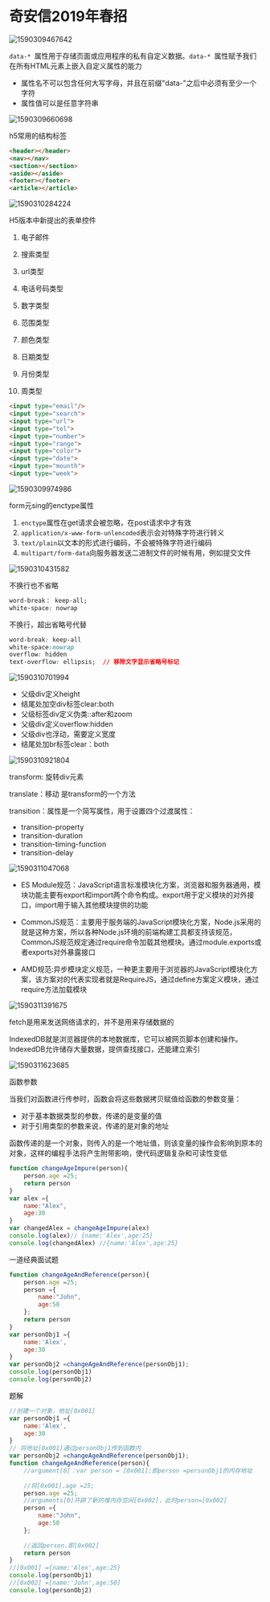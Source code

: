 # 奇安信2019年春招

![1590309467642](C:\Users\刘如刚\AppData\Roaming\Typora\typora-user-images\1590309467642.png)

`data-* `属性用于存储页面或应用程序的私有自定义数据。`data-* `属性赋予我们在所有HTML元素上嵌入自定义属性的能力

+ 属性名不可以包含任何大写字母，并且在前缀"data-"之后中必须有至少一个字符
+ 属性值可以是任意字符串

![1590309660698](C:\Users\刘如刚\AppData\Roaming\Typora\typora-user-images\1590309660698.png)

h5常用的结构标签

```html
<header></header>
<nav></nav>
<section></section>
<aside></aside>
<footer></footer>
<article></article>
```



![1590310284224](C:\Users\刘如刚\AppData\Roaming\Typora\typora-user-images\1590310284224.png)

H5版本中新提出的表单控件

1. 电子邮件 

2. 搜索类型
3. url类型
4. 电话号码类型
5. 数字类型
6. 范围类型
7. 颜色类型
8. 日期类型
9. 月份类型
10. 周类型

```html
<input type="email"/>
<input type="search">
<input type="url">
<input type="tel">
<input type="number">
<input type="range">
<input type="color">
<input type="date">
<input type="mounth">
<input type="week">
```

![1590309974986](C:\Users\刘如刚\AppData\Roaming\Typora\typora-user-images\1590309974986.png)

form元sing的enctype属性

1. `enctype`属性在get请求会被忽略，在post请求中才有效
2. `application/x-www-form-unlencoded`表示会对特殊字符进行转义
3. `text/plain`以文本的形式进行编码，不会被特殊字符进行编码
4. `multipart/form-data`向服务器发送二进制文件的时候有用，例如提交文件

![1590310431582](C:\Users\刘如刚\AppData\Roaming\Typora\typora-user-images\1590310431582.png)

不换行也不省略

```css
word-break： keep-all;
white-space: nowrap
```

不换行，超出省略号代替

```css
word-break: keep-all
white-space:nowrap
overflow: hidden
text-overflow: ellipsis;  // 移除文字显示省略号标记
```

![1590310701994](C:\Users\刘如刚\AppData\Roaming\Typora\typora-user-images\1590310701994.png)

+ 父级div定义height
+ 结尾处加空div标签clear:both
+ 父级标签div定义伪类::after和zoom
+ 父级div定义overflow:hidden
+ 父级div也浮动，需要定义宽度
+ 结尾处加br标签clear：both 

![1590310921804](C:\Users\刘如刚\AppData\Roaming\Typora\typora-user-images\1590310921804.png)

transform: 旋转div元素

translate：移动 是transform的一个方法

transition：属性是一个简写属性，用于设置四个过渡属性：

+ transition-property
+ transition-duration
+ transition-timing-function
+ transition-delay

![1590311047068](C:\Users\刘如刚\AppData\Roaming\Typora\typora-user-images\1590311047068.png)

+ ES Module规范：JavaScript语言标准模块化方案，浏览器和服务器通用，模块功能主要有export和import两个命令构成。export用于定义模块的对外接口，import用于输入其他模块提供的功能

+ CommonJS规范：主要用于服务端的JavaScript模块化方案，Node.js采用的就是这种方案，所以各种Node.js环境的前端构建工具都支持该规范，CommonJS规范规定通过require命令加载其他模块。通过module.exports或者exports对外暴露接口
+ AMD规范:异步模块定义规范，一种更主要用于浏览器的JavaScript模块化方案，该方案对的代表实现者就是RequireJS，通过define方案定义模块，通过require方法加载模块

![1590311391675](C:\Users\刘如刚\AppData\Roaming\Typora\typora-user-images\1590311391675.png)

fetch是用来发送网络请求的，并不是用来存储数据的

IndexedDB就是浏览器提供的本地数据库，它可以被网页脚本创建和操作。IndexedDB允许储存大量数据，提供查找接口，还能建立索引

![1590311623685](C:\Users\刘如刚\AppData\Roaming\Typora\typora-user-images\1590311623685.png)

函数参数

当我们对函数进行传参时，函数会将这些数据拷贝赋值给函数的参数变量：

+ 对于基本数据类型的参数，传递的是变量的值
+ 对于引用类型的参数来说，传递的是对象的地址

函数传递的是一个对象，则传入的是一个地址值，则该变量的操作会影响到原本的对象，这样的编程手法将产生附带影响，使代码逻辑复杂和可读性变低

```javascript
function changeAgeImpure(person){
    person.age =25;
    return person
}
var alex ={
    name:"Alex",
    age:30
}
var changedAlex = changeAgeImpure(alex)
console.log(alex)// {name:'Alex',age:25}
console.log(changedAlex) //{name:'Alex',age:25}
```

一道经典面试题

```javascript
function changeAgeAndReference(person){
    person.age =25;
    person ={
        name:"John",
        age:50
    };
    return person
}
var personObj1 ={
    name:'Alex',
    age:30
}
var personObj2 =changeAgeAndReference(personObj1);
console.log(personObj1)
console.log(personObj2)
```

题解

```javascript
//创建一个对象，地址[0x001]
var personObj1 ={
    name:'Alex',
    age:30
}
// 将地址[0x001]通过personObj1传到函数内
var personObj2 =changeAgeAndReference(personObj1);
function changeAgeAndReference(person){
    //argument[0]：var person = [0x001];即person =personObj1的内存地址
   
    //将[0x001].age =25;
    person.age =25;
    //arguments[0]开辟了新的堆内存空间[0x002]，此时person=[0x002]
    person ={
        name:"John",
        age:50
    };
    
    //返回person.即[0x002]
    return person
}
//[0x001] ={name:'Alex',age:25}
console.log(personObj1)
//[0x002] =[name:'John',age:50]
console.log(personObj2)
```

